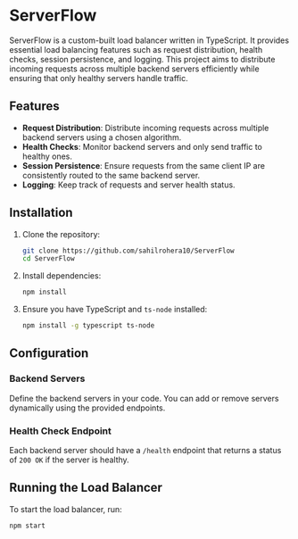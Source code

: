 # ServerFlow

ServerFlow is a custom-built load balancer written in TypeScript. It provides essential load balancing features such as request distribution, health checks, session persistence, and logging. This project aims to distribute incoming requests across multiple backend servers efficiently while ensuring that only healthy servers handle traffic.

## Features

- **Request Distribution**: Distribute incoming requests across multiple backend servers using a chosen algorithm.
- **Health Checks**: Monitor backend servers and only send traffic to healthy ones.
- **Session Persistence**: Ensure requests from the same client IP are consistently routed to the same backend server.
- **Logging**: Keep track of requests and server health status.

## Installation

1. Clone the repository:

    ```bash
    git clone https://github.com/sahilrohera10/ServerFlow
    cd ServerFlow
    ```

2. Install dependencies:

    ```bash
    npm install
    ```

3. Ensure you have TypeScript and `ts-node` installed:

    ```bash
    npm install -g typescript ts-node
    ```

## Configuration

### Backend Servers

Define the backend servers in your code. You can add or remove servers dynamically using the provided endpoints.

### Health Check Endpoint

Each backend server should have a `/health` endpoint that returns a status of `200 OK` if the server is healthy.

## Running the Load Balancer

To start the load balancer, run:

```bash
npm start
